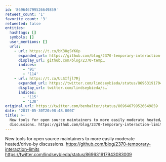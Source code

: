```yaml
---
id: '869646799526649859'
retweet_count: '1'
favorite_count: '3'
retweeted: false
entities:
  hashtags: []
  symbols: []
  user_mentions: []
  urls:
    - url: https://t.co/bK3OgSYKOp
      expanded_url: https://github.com/blog/2370-temporary-interaction-limits
      display_url: github.com/blog/2370-temp…
      indices:
        - '91'
        - '114'
    - url: https://t.co/ULSIfjl7Mj
      expanded_url: https://twitter.com/lindseybieda/status/869631917943083009
      display_url: twitter.com/lindseybieda/s…
      indices:
        - '115'
        - '138'
original_url: https://twitter.com/benbalter/status/869646799526649859
date: '2017-05-30T20:08:48.000Z'
title: >-
  New tools for open source maintainers to more easily moderate heated/drive-by
  discussions. https://github.com/blog/2370-temporary-interaction-limits…
---
```


New tools for open source maintainers to more easily moderate heated/drive-by discussions. https://github.com/blog/2370-temporary-interaction-limits https://twitter.com/lindseybieda/status/869631917943083009